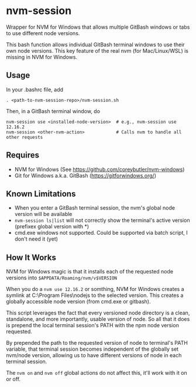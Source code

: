# nvm-session
Wrapper for NVM for Windows that allows multiple GitBash windows or tabs to use different node versions.

This bash function allows individual GitBash terminal windows to use their own node versions. This key feature of the real nvm (for Mac/Linux/WSL) is missing in NVM for Windows.

## Usage
In your .bashrc file, add
```
. <path-to-nvm-session-repo>/nvm-session.sh
```
Then, in a GitBash terminal window, do
```
nvm-session use <installed-node-version>  # e.g., nvm-session use 12.16.2
nvm-session <other-nvm-action>            # Calls nvm to handle all other requests
```

## Requires
* NVM for Windows (See https://github.com/coreybutler/nvm-windows)
* Git for Windows a.k.a. GitBash (https://gitforwindows.org/)

## Known Limitations
* When you enter a GitBash terminal session, the nvm's global node version will be available
* `nvm-session ls|list` will not correctly show the terminal's active version (prefixex global version with *)
* cmd.exe windows not supported. Could be supported via batch script, I don't need it (yet)

## How It Works
NVM for Windows magic is that it installs each of the requested node versions into 
`$APPDATA/Roaming/nvm/v$VERSION`

When you do a `nvm use 12.16.2` or somthing, NVM for Windows creates a symlink at C:\Program Files\nodejs to the selected version. This creates a globally accessible node version (from cmd.exe or gitbash).

This script leverages the fact that every versioned node directory is a clean, standalone, and more importantly, usable version of node. So all that it does is prepend the local terminal session's PATH with the npm node version requested.

By prepended the path to the requested version of node to terminal's PATH variable, that terminal session becomes independent of the globally set nvm/node version, allowing us to have different versions of node in each terminal session.

The `nvm on` and `nvm off` global actions do not affect this, it'll work with it on or off.
